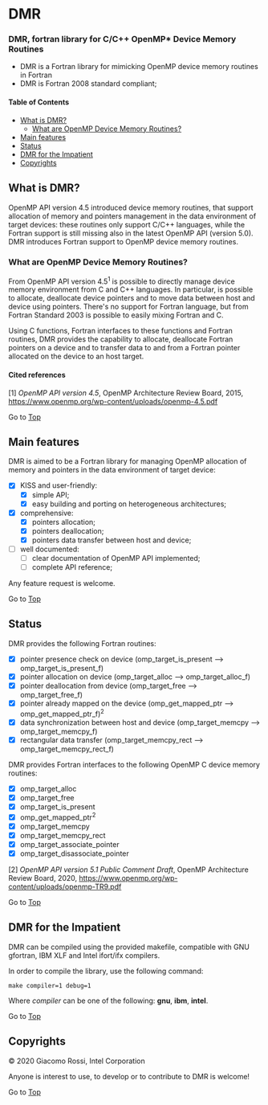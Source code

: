 <a name="top"></a>

# DMR

### DMR, fortran library for C/C++ OpenMP\* Device Memory Routines

- DMR is a Fortran library for mimicking OpenMP device memory routines in Fortran
- DMR is Fortran 2008 standard compliant;

#### Table of Contents

+ [What is DMR?](#what-is-dmr?)
	+ [What are OpenMP Device Memory Routines?](#what-are-omp-routines?)
+ [Main features](#main-features)
+ [Status](#status)
+ [DMR for the Impatient](#DMR-for-the-impatient)
+ [Copyrights](#copyrights)

## What is DMR?

OpenMP API version 4.5 introduced device memory routines, that support allocation of memory and pointers management in the data environment of target devices: these routines only support C/C++ languages, while the Fortran support is still missing also in the latest OpenMP API (version 5.0). DMR introduces Fortran support to OpenMP device memory routines.

### What are OpenMP Device Memory Routines?

From OpenMP API version 4.5<sup>1</sup> is possible to directly manage device memory environment from C and C++ languages. In particular, is possible to allocate, deallocate device pointers and to move data between host and device using pointers. There's no support for Fortran language, but from Fortran Standard 2003 is possible to easily mixing Fortran and C.

Using C functions, Fortran interfaces to these functions and Fortran routines, DMR provides the capability to allocate, deallocate Fortran pointers on a device and to transfer data to and from a Fortran pointer allocated on the device to an host target.

#### Cited references

[1] _OpenMP API version 4.5_, OpenMP Architecture Review Board, 2015, https://www.openmp.org/wp-content/uploads/openmp-4.5.pdf

Go to [Top](#top)

## Main features

DMR is aimed to be a Fortran library for managing OpenMP allocation of memory and pointers in the data environment of target device:

+ [x] KISS and user-friendly:
  + [x] simple API;
  + [x] easy building and porting on heterogeneous architectures;
+ [x] comprehensive:
  + [x] pointers allocation;
  + [x] pointers deallocation;
  + [x] pointers data transfer between host and device;
+ [ ] well documented:
  + [ ] clear documentation of OpenMP API implemented;
  + [ ] complete API reference;

Any feature request is welcome.

Go to [Top](#top)

## Status

DMR provides the following Fortran routines:

+ [x] pointer presence check on device (omp_target_is_present --> omp_target_is_present_f)
+ [x] pointer allocation on device (omp_target_alloc --> omp_target_alloc_f)
+ [x] pointer deallocation from device (omp_target_free --> omp_target_free_f)
+ [x] pointer already mapped on the device (omp_get_mapped_ptr --> omp_get_mapped_ptr_f)<sup>2</sup>
+ [x] data synchronization between host and device (omp_target_memcpy --> omp_target_memcpy_f)
+ [x] rectangular data transfer (omp_target_memcpy_rect --> omp_target_memcpy_rect_f)

DMR provides Fortran interfaces to the following OpenMP C device memory routines:

+ [x] omp_target_alloc
+ [x] omp_target_free
+ [x] omp_target_is_present
+ [x] omp_get_mapped_ptr<sup>2</sup>
+ [x] omp_target_memcpy
+ [x] omp_target_memcpy_rect
+ [x] omp_target_associate_pointer
+ [x] omp_target_disassociate_pointer

[2] _OpenMP API version 5.1 Public Comment Draft_, OpenMP Architecture Review Board, 2020, https://www.openmp.org/wp-content/uploads/openmp-TR9.pdf

Go to [Top](#top)

## DMR for the Impatient

DMR can be compiled using the provided makefile, compatible with GNU gfortran, IBM XLF and Intel ifort/ifx compilers.

In order to compile the library, use the following command:
```
make compiler=1 debug=1
```

Where *compiler* can be one of the following: **gnu**, **ibm**, **intel**.

Go to [Top](#top)

## Copyrights

&copy; 2020 Giacomo Rossi, Intel Corporation

Anyone is interest to use, to develop or to contribute to DMR is welcome!

Go to [Top](#top)
